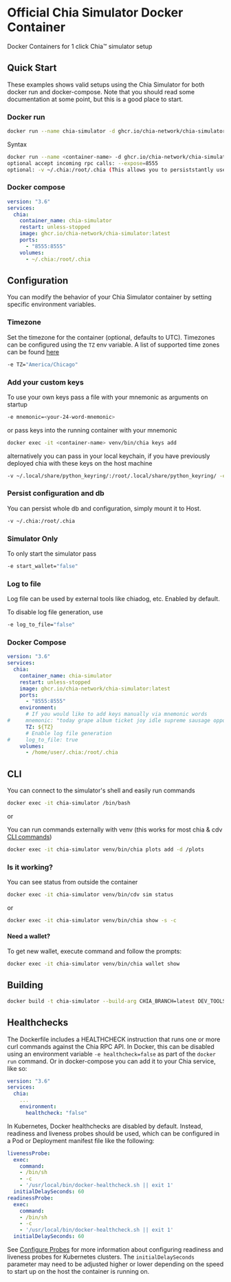 # Official Chia Simulator Docker Container
 Docker Containers for 1 click Chia™ simulator setup

## Quick Start

These examples shows valid setups using the Chia Simulator for both docker run and docker-compose. Note that you should read some documentation at some point, but this is a good place to start.

### Docker run

```bash
docker run --name chia-simulator -d ghcr.io/chia-network/chia-simulator:latest --expose=8555 -v ~/.chia:/root/.chia
```
Syntax
```bash
docker run --name <container-name> -d ghcr.io/chia-network/chia-simulator:latest -v /path/to/simulator/files:/root
optional accept incoming rpc calls: --expose=8555
optional: -v ~/.chia:/root/.chia (This allows you to persiststantly use the same simulator)
```

### Docker compose

```yaml
version: "3.6"
services:
  chia:
    container_name: chia-simulator
    restart: unless-stopped
    image: ghcr.io/chia-network/chia-simulator:latest
    ports:
      - "8555:8555"
    volumes:
      - ~/.chia:/root/.chia
```

## Configuration

You can modify the behavior of your Chia Simulator container by setting specific environment variables.

### Timezone

Set the timezone for the container (optional, defaults to UTC).
Timezones can be configured using the `TZ` env variable. A list of supported time zones can be found [here](http://manpages.ubuntu.com/manpages/focal/man3/DateTime::TimeZone::Catalog.3pm.html)
```bash
-e TZ="America/Chicago"
```

### Add your custom keys

To use your own keys pass a file with your mnemonic as arguments on startup
```bash
-e mnemonic=<your-24-word-mnemonic>
```
or pass keys into the running container with your mnemonic
```bash
docker exec -it <container-name> venv/bin/chia keys add
```
alternatively you can pass in your local keychain, if you have previously deployed chia with these keys on the host machine
```bash
-v ~/.local/share/python_keyring/:/root/.local/share/python_keyring/ -e fingerprint="<fingerprint>"
```


### Persist configuration and db

You can persist whole db and configuration, simply mount it to Host.
```bash
-v ~/.chia:/root/.chia
```

### Simulator Only

To only start the simulator pass
```bash
-e start_wallet="false"
```

### Log to file
Log file can be used by external tools like chiadog, etc. Enabled by default.

To disable log file generation, use
```bash
-e log_to_file="false"
```

### Docker Compose

```yaml
version: "3.6"
services:
  chia:
    container_name: chia-simulator
    restart: unless-stopped
    image: ghcr.io/chia-network/chia-simulator:latest
    ports:
      - "8555:8555"
    environment:
      # If you would like to add keys manually via mnemonic words
#     mnemonic: "today grape album ticket joy idle supreme sausage oppose voice angle roast you oven betray exact memory riot escape high dragon knock food blade"
      TZ: ${TZ}
      # Enable log file generation
#     log_to_file: true
    volumes:
      - /home/user/.chia:/root/.chia
```

## CLI
You can connect to the simulator's shell and easily run commands
```bash
docker exec -it chia-simulator /bin/bash
```
or

You can run commands externally with venv (this works for most chia & cdv [CLI commands](https://github.com/Chia-Network/chia-blockchain/wiki/CLI-Commands-Reference))
```bash
docker exec -it chia-simulator venv/bin/chia plots add -d /plots
```

### Is it working?

You can see status from outside the container
```bash
docker exec -it chia-simulator venv/bin/cdv sim status
```
or
```bash
docker exec -it chia-simulator venv/bin/chia show -s -c
```

#### Need a wallet?

To get new wallet, execute command and follow the prompts:

```bash
docker exec -it chia-simulator venv/bin/chia wallet show
```

## Building

```bash
docker build -t chia-simulator --build-arg CHIA_BRANCH=latest DEV_TOOLS_BRANCH=main .
```

## Healthchecks

The Dockerfile includes a HEALTHCHECK instruction that runs one or more curl commands against the Chia RPC API. In Docker, this can be disabled using an environment variable `-e healthcheck=false` as part of the `docker run` command. Or in docker-compose you can add it to your Chia service, like so:

```yaml
version: "3.6"
services:
  chia:
    ...
    environment:
      healthcheck: "false"
```

In Kubernetes, Docker healthchecks are disabled by default. Instead, readiness and liveness probes should be used, which can be configured in a Pod or Deployment manifest file like the following:

```yaml
livenessProbe:
  exec:
    command:
    - /bin/sh
    - -c
    - '/usr/local/bin/docker-healthcheck.sh || exit 1'
  initialDelaySeconds: 60
readinessProbe:
  exec:
    command:
    - /bin/sh
    - -c
    - '/usr/local/bin/docker-healthcheck.sh || exit 1'
  initialDelaySeconds: 60
```

See [Configure Probes](https://kubernetes.io/docs/tasks/configure-pod-container/configure-liveness-readiness-startup-probes/#configure-probes) for more information about configuring readiness and liveness probes for Kubernetes clusters. The `initialDelaySeconds` parameter may need to be adjusted higher or lower depending on the speed to start up on the host the container is running on.

